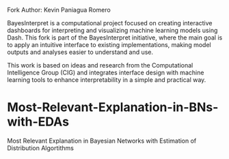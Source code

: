 Fork Author: Kevin Paniagua Romero

BayesInterpret is a computational project focused on creating interactive dashboards for interpreting and visualizing machine learning models using Dash. This fork is part of the BayesInterpret initiative, where the main goal is to apply an intuitive interface to existing implementations, making model outputs and analyses easier to understand and use.

This work is based on ideas and research from the Computational Intelligence Group (CIG) and integrates interface design with machine learning tools to enhance interpretability in a simple and practical way.

# Most-Relevant-Explanation-in-BNs-with-EDAs
Most Relevant Explanation in Bayesian Networks with Estimation of Distribution Algortithms